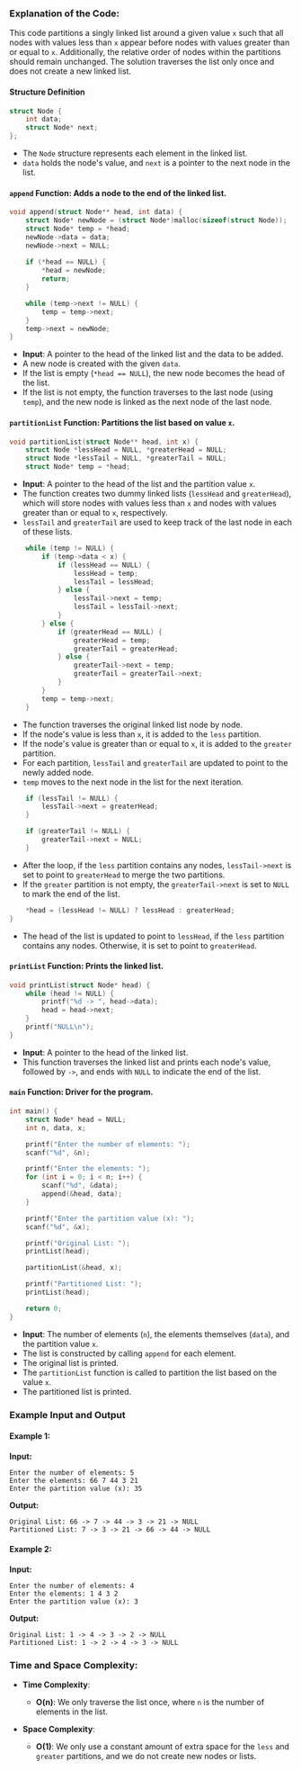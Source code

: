 ### Explanation of the Code:

This code partitions a singly linked list around a given value `x` such that all nodes with values less than `x` appear before nodes with values greater than or equal to `x`. Additionally, the relative order of nodes within the partitions should remain unchanged. The solution traverses the list only once and does not create a new linked list.

#### Structure Definition

```c
struct Node {
    int data;
    struct Node* next;
};
```
- The `Node` structure represents each element in the linked list. 
- `data` holds the node's value, and `next` is a pointer to the next node in the list.

#### `append` Function: Adds a node to the end of the linked list.

```c
void append(struct Node** head, int data) {
    struct Node* newNode = (struct Node*)malloc(sizeof(struct Node));
    struct Node* temp = *head;
    newNode->data = data;
    newNode->next = NULL;
    
    if (*head == NULL) {
        *head = newNode;
        return;
    }

    while (temp->next != NULL) {
        temp = temp->next;
    }
    temp->next = newNode;
}
```
- **Input**: A pointer to the head of the linked list and the data to be added.
- A new node is created with the given `data`.
- If the list is empty (`*head == NULL`), the new node becomes the head of the list.
- If the list is not empty, the function traverses to the last node (using `temp`), and the new node is linked as the next node of the last node.

#### `partitionList` Function: Partitions the list based on value `x`.

```c
void partitionList(struct Node** head, int x) {
    struct Node *lessHead = NULL, *greaterHead = NULL;
    struct Node *lessTail = NULL, *greaterTail = NULL;
    struct Node* temp = *head;
```
- **Input**: A pointer to the head of the list and the partition value `x`.
- The function creates two dummy linked lists (`lessHead` and `greaterHead`), which will store nodes with values less than `x` and nodes with values greater than or equal to `x`, respectively.
- `lessTail` and `greaterTail` are used to keep track of the last node in each of these lists.

```c
    while (temp != NULL) {
        if (temp->data < x) {
            if (lessHead == NULL) {
                lessHead = temp;
                lessTail = lessHead;
            } else {
                lessTail->next = temp;
                lessTail = lessTail->next;
            }
        } else {
            if (greaterHead == NULL) {
                greaterHead = temp;
                greaterTail = greaterHead;
            } else {
                greaterTail->next = temp;
                greaterTail = greaterTail->next;
            }
        }
        temp = temp->next;
    }
```
- The function traverses the original linked list node by node.
- If the node's value is less than `x`, it is added to the `less` partition.
- If the node's value is greater than or equal to `x`, it is added to the `greater` partition.
- For each partition, `lessTail` and `greaterTail` are updated to point to the newly added node.
- `temp` moves to the next node in the list for the next iteration.

```c
    if (lessTail != NULL) {
        lessTail->next = greaterHead;
    }

    if (greaterTail != NULL) {
        greaterTail->next = NULL;
    }
```
- After the loop, if the `less` partition contains any nodes, `lessTail->next` is set to point to `greaterHead` to merge the two partitions.
- If the `greater` partition is not empty, the `greaterTail->next` is set to `NULL` to mark the end of the list.

```c
    *head = (lessHead != NULL) ? lessHead : greaterHead;
}
```
- The head of the list is updated to point to `lessHead`, if the `less` partition contains any nodes. Otherwise, it is set to point to `greaterHead`.

#### `printList` Function: Prints the linked list.

```c
void printList(struct Node* head) {
    while (head != NULL) {
        printf("%d -> ", head->data);
        head = head->next;
    }
    printf("NULL\n");
}
```
- **Input**: A pointer to the head of the linked list.
- This function traverses the linked list and prints each node's value, followed by `->`, and ends with `NULL` to indicate the end of the list.

#### `main` Function: Driver for the program.

```c
int main() {
    struct Node* head = NULL;
    int n, data, x;

    printf("Enter the number of elements: ");
    scanf("%d", &n);

    printf("Enter the elements: ");
    for (int i = 0; i < n; i++) {
        scanf("%d", &data);
        append(&head, data);
    }

    printf("Enter the partition value (x): ");
    scanf("%d", &x);

    printf("Original List: ");
    printList(head);

    partitionList(&head, x);

    printf("Partitioned List: ");
    printList(head);

    return 0;
}
```
- **Input**: The number of elements (`n`), the elements themselves (`data`), and the partition value `x`.
- The list is constructed by calling `append` for each element.
- The original list is printed.
- The `partitionList` function is called to partition the list based on the value `x`.
- The partitioned list is printed.

### Example Input and Output

#### Example 1:

**Input:**
```
Enter the number of elements: 5
Enter the elements: 66 7 44 3 21
Enter the partition value (x): 35
```

**Output:**
```
Original List: 66 -> 7 -> 44 -> 3 -> 21 -> NULL
Partitioned List: 7 -> 3 -> 21 -> 66 -> 44 -> NULL
```

#### Example 2:

**Input:**
```
Enter the number of elements: 4
Enter the elements: 1 4 3 2
Enter the partition value (x): 3
```

**Output:**
```
Original List: 1 -> 4 -> 3 -> 2 -> NULL
Partitioned List: 1 -> 2 -> 4 -> 3 -> NULL
```

### Time and Space Complexity:

- **Time Complexity**: 
  - **O(n)**: We only traverse the list once, where `n` is the number of elements in the list.
  
- **Space Complexity**: 
  - **O(1)**: We only use a constant amount of extra space for the `less` and `greater` partitions, and we do not create new nodes or lists.

